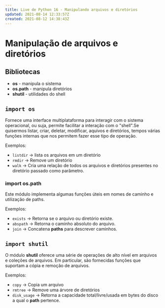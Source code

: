 ```yaml
---
title: Live de Python 16 - Manipulando arquivos e diretórios
updated: 2021-08-14 12:33:57Z
created: 2021-08-12 14:38:43Z
---
```


# Manipulação de arquivos e diretórios

## Bibliotecas

- **os** \- manipula o sistema
- **os.path** \- manipula diretórios
- **shutil** \- utilidades do shell

## `import os`

Fornece uma interface multiplataforma para interagir com o sistema operacional, ou suja, permite facilitar a interação com o "shell".Se quisermos listar, criar, deletar, modificar, aquivos e diretórios, tempos várias funções internas que nos permitem fazer esse tipo de operação.

Exemplos:

- `listdir` -\> lista os arquivos em um diretório
- `rmdir` -\> Remove um diretório
- `walk` -\> Cria uma relação de todos os arquivos e diretórios presentes no diretório passado como parâmetro.

### import os.path

Este módulo implementa algumas funções úteis em nomes de caminho e utilização de paths.

Exemplos:

- `exists` -\> Retorna se o arquivo ou diretório existe.
- `abspath` -\> Retorna o caminho absoluto do arquivo.
- `join` -\> Concatena **paths** para descrever caminhos.

## `import shutil`

O módulo **shutil** oferece uma série de operações de alto nível em arquivos e coleções de arquivos. Em particular, são fornecidas funções que suportam a cópia e remoção de arquivos.

Exemplos:

- `copy` -\> Copia um arquivo
- `rmtree` -\> Remove uma árvore de diretórios
- `disk_usage` -\> Retorna a capacidade total/livre/usada em bytes do disco a qual o **path** pertence.